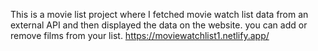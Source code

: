 This is a movie list project where I fetched movie watch list data from an external API and then displayed the data on the website. you can add or remove films from your list.                                         https://moviewatchlist1.netlify.app/     
 
